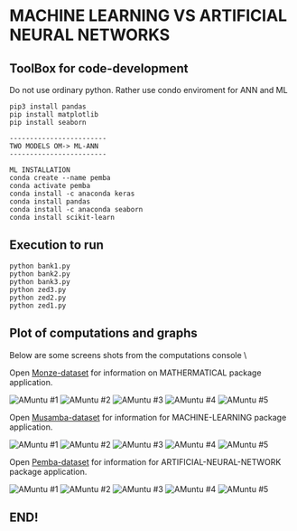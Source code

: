# MACHINE LEARNING VS ARTIFICIAL NEURAL NETWORKS 

## ToolBox for code-development

Do not use ordinary python. Rather use condo enviroment for ANN and ML

```
pip3 install pandas
pip install matplotlib
pip install seaborn

------------------------
TWO MODELS OM-> ML-ANN
------------------------

ML INSTALLATION
conda create --name pemba  
conda activate pemba 
conda install -c anaconda keras  
conda install pandas  
conda install -c anaconda seaborn
conda install scikit-learn
```

## Execution to run
```
python bank1.py
python bank2.py
python bank3.py
python zed3.py
python zed2.py
python zed1.py
```

## Plot of computations and graphs

Below are some screens shots from the computations console \

Open [Monze-dataset](https://realpython.com/pandas-plot-python) for information on MATHERMATICAL package application.

![ AMuntu #1 ](https://github.com/LINOSNCHENA/Python-Wordbank-data-mining-project/blob/main/UXVIEW/page1.png)
![ AMuntu #2 ](https://github.com/LINOSNCHENA/Python-Wordbank-data-mining-project/blob/main/UXVIEW/page2.png)
![ AMuntu #3 ](https://github.com/LINOSNCHENA/Python-Wordbank-data-mining-project/blob/main/UXVIEW/page3.png)
![ AMuntu #4 ](https://github.com/LINOSNCHENA/Python-Wordbank-data-mining-project/blob/main/UXVIEW/page4.png)
![ AMuntu #5 ](https://github.com/LINOSNCHENA/Python-Wordbank-data-mining-project/blob/main/UXVIEW/page5.png)

Open [Musamba-dataset](https://vscode-westeu.azurewebsites.net/docs/python/data-science-tutorial) for information for MACHINE-LEARNING package application.

![ AMuntu #1 ](https://github.com/LINOSNCHENA/Python-Wordbank-data-mining-project/blob/main/UXVIEW/page11.png)
![ AMuntu #2 ](https://github.com/LINOSNCHENA/Python-Wordbank-data-mining-project/blob/main/UXVIEW/page12.png)
![ AMuntu #3 ](https://github.com/LINOSNCHENA/Python-Wordbank-data-mining-project/blob/main/UXVIEW/page13.png)
![ AMuntu #4 ](https://github.com/LINOSNCHENA/Python-Wordbank-data-mining-project/blob/main/UXVIEW/page14.png)
![ AMuntu #5 ](https://github.com/LINOSNCHENA/Python-Wordbank-data-mining-project/blob/main/UXVIEW/page15.png)

Open [Pemba-dataset](https://pypancsv.github.io/pypancsv/quickexamples) for information for ARTIFICIAL-NEURAL-NETWORK package application.

![ AMuntu #1 ](https://github.com/LINOSNCHENA/Python-Wordbank-data-mining-project/blob/main/UXVIEW/page21.png)
![ AMuntu #2 ](https://github.com/LINOSNCHENA/Python-Wordbank-data-mining-project/blob/main/UXVIEW/page22.png)
![ AMuntu #3 ](https://github.com/LINOSNCHENA/Python-Wordbank-data-mining-project/blob/main/UXVIEW/page23.png)
![ AMuntu #4 ](https://github.com/LINOSNCHENA/Python-Wordbank-data-mining-project/blob/main/UXVIEW/page24.png)
![ AMuntu #5 ](https://github.com/LINOSNCHENA/Python-Wordbank-data-mining-project/blob/main/UXVIEW/page25.png)

## END!